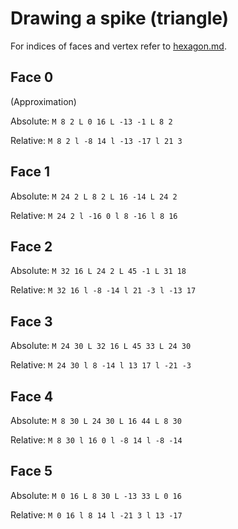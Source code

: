 # Drawing a spike (triangle)

For indices of faces and vertex refer to [hexagon.md](hexagons.md).

## Face 0
(Approximation)

Absolute: `M 8 2 L 0 16 L -13 -1 L 8 2`

Relative: `M 8 2 l -8 14 l -13 -17 l 21 3`


## Face 1

Absolute: `M 24 2 L 8 2 L 16 -14 L 24 2`

Relative: `M 24 2 l -16 0 l 8 -16 l 8 16`

## Face 2

Absolute: `M 32 16 L 24 2 L 45 -1 L 31 18`

Relative: `M 32 16 l -8 -14 l 21 -3 l -13 17`

## Face 3

Absolute: `M 24 30 L 32 16 L 45 33 L 24 30`

Relative: `M 24 30 l 8 -14 l 13 17 l -21 -3`

## Face 4

Absolute: `M 8 30 L 24 30 L 16 44 L 8 30`

Relative: `M 8 30 l 16 0 l -8 14 l -8 -14`

## Face 5

Absolute: `M 0 16 L 8 30 L -13 33 L 0 16`

Relative: `M 0 16 l 8 14 l -21 3 l 13 -17`




